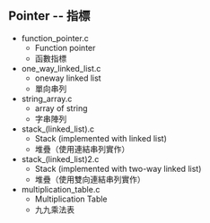 ## Pointer -- 指標

* function_pointer.c
 	* Function pointer
 	* 函數指標
* one_way_linked_list.c
 	* oneway linked list
 	* 單向串列
* string_array.c
 	* array of string
	* 字串陣列
* stack_(linked_list).c
 	* Stack (implemented with linked list)
	* 堆疊（使用連結串列實作）
* stack_(linked_list)2.c
	* Stack (implemented with two-way linked list)
	* 堆疊（使用雙向連結串列實作）
* multiplication_table.c
 	* Multiplication Table
	* 九九乘法表
